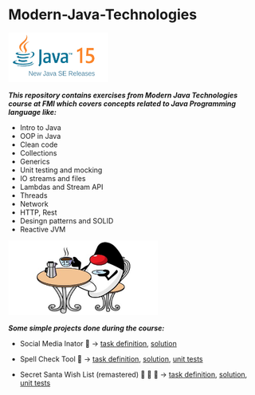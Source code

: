 # Modern-Java-Technologies

<img src="https://github.com/DenitsaStoianova/Modern-Java-Technologies/blob/master/images/java-15-releases.png" width="200" height="100">

***This repository contains exercises from Modern Java Technologies course at FMI which covers concepts related to Java Programming language like:***

- Intro to Java
- OOP in Java
- Clean code
- Collections
- Generics
- Unit testing and mocking
- IO streams and files
- Lambdas and Stream API
- Threads
- Network
- HTTP, Rest
- Desingn patterns and SOLID
- Reactive JVM

<img src="https://github.com/DenitsaStoianova/Modern-Java-Technologies/blob/master/images/java-15.jpg" width="300" height="150">

***Some simple projects done during the course:***

- Social Media Inator 📱 -> [task definition](https://github.com/DenitsaStoianova/Modern-Java-Technologies/blob/master/SocialMediaInator/README.md), [solution](https://github.com/DenitsaStoianova/Modern-Java-Technologies/tree/master/SocialMediaInator/src/bg/sofia/uni/fmi/mjt/socialmedia)

- Spell Check Tool :speech_balloon: -> [task definition](https://github.com/DenitsaStoianova/Modern-Java-Technologies/blob/master/SpellCheckTool/README.md), [solution](https://github.com/DenitsaStoianova/Modern-Java-Technologies/tree/master/SpellCheckTool/src/bg/sofia/uni/fmi/mjt/spellchecker), [unit tests](https://github.com/DenitsaStoianova/Modern-Java-Technologies/tree/master/SpellCheckTool/test/bg/sofia/uni/fmi/mjt/spellchecker)

- Secret Santa Wish List (remastered) :santa: :gift: :christmas_tree: -> [task definition](https://github.com/DenitsaStoianova/Modern-Java-Technologies/blob/master/SecretSantaWishList/README.md), [solution](https://github.com/DenitsaStoianova/Modern-Java-Technologies/tree/master/SecretSantaWishList/src/bg/sofia/uni/fmi/mjt/wish/list), [unit tests](https://github.com/DenitsaStoianova/Modern-Java-Technologies/tree/master/SecretSantaWishList/test/bg/sofia/uni/fmi/mjt/wish/list)

